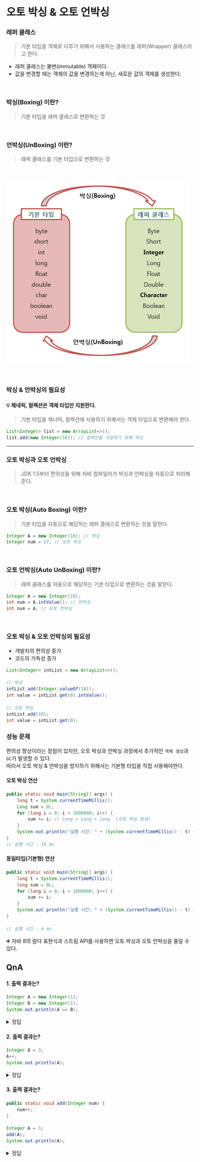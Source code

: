 # 오토 박싱 & 오토 언박싱

### 래퍼 클래스
> 기본 타입을 객체로 다루기 위해서 사용하는 클래스를 래퍼(Wrapper) 클래스라고 한다.
- 래퍼 클래스는 불변(immutable) 객체이다.
- 값을 변경할 때는 객체의 값을 변경하는게 아닌, 새로운 값의 객체를 생성한다.

<br>

###  박싱(Boxing) 이란?
> 기본 타입을 래퍼 클래스로 변환하는 것
<br>

###  언박싱(UnBoxing) 이란?
> 래퍼 클래스를 기본 타입으로 변환하는 것

<br>


![멀티스레드결과](./image.png)

<br>

###  박싱 & 언박싱의 필요성
#### 💡 제네릭, 컬렉션은 객체 타입만 지원한다.
> 기본 타입을 제너릭, 컬렉션에 사용하기 위해서는 객체 타입으로 변환해야 한다.
``` java
List<Integer> list = new ArrayList<>();
list.add(new Integer(10)); // 컬렉션을 사용하기 위해 박싱
```


<hr>

### 오토 박싱과 오토 언박싱
> JDK 1.5부터 편의성을 위해 자바 컴파일러가 박싱과 언박싱을 자동으로 처리해준다. 

<br>

### 오토 박싱(Auto Boxing) 이란?
> 기본 타입을 자동으로 해당하는 래퍼 클래스로 변환하는 것을 말한다.
``` java
Integer A = new Integer(10); // 박싱
Integer num = 17; // 오토 박싱
```

<br>

### 오토 언박싱(Auto UnBoxing) 이란?
> 래퍼 클래스를 자동으로 해당하는 기본 타입으로 변환하는 것을 말한다.
``` java
Integer A = new Integer(10);
int num = A.intValue(); // 언박싱
int num = A; // 오토 언박싱
```

<br>

### 오토 박싱 & 오토 언박싱의 필요성
- 개발자의 편의성 증가
- 코드의 가독성 증가
``` java
List<Integer> intList = new ArrayList<>();

// 박싱
intList.add(Integer.valueOf(10)); 
int value = intList.get(0).intValue();

// 오토 박싱
intList.add(10); 
int value = intList.get(0); 
```

### 성능 문제
편의성 향상이라는 장점이 있지만, 오토 박싱과 언박싱 과정에서 추가적인 `객체 생성`과 `GC`가 발생할 수 있다.<br>
따라서 오토 박싱 & 언박싱을 방지하기 위해서는 기본형 타입을 직접 사용해야한다.
#### 오토 박싱 연산
``` java
public static void main(String[] args) {
    long t = System.currentTimeMillis();
    Long sum = 0L;
    for (long i = 0; i < 1000000; i++) {
        sum += i; // Long = Long + long  (오토 박싱 발생)
    }
    System.out.println("실행 시간: " + (System.currentTimeMillis() - t) + " ms");
}
// 실행 시간 : 19 ms
```
#### 동일타입(기본형) 연산
``` java
public static void main(String[] args) {
    long t = System.currentTimeMillis();
    long sum = 0L;
    for (long i = 0; i < 1000000; i++) {
        sum += i;
    }
    System.out.println("실행 시간: " + (System.currentTimeMillis() - t) + " ms") ;
}

// 실행 시간 : 4 ms
```

➕ 자바 8의 람다 표현식과 스트림 API를 사용하면 오토 박싱과 오토 언박싱을 줄일 수 있다.

## QnA

#### 1. 출력 결과는?
``` java
Integer A = new Integer(1);
Integer B = new Integer(1);
System.out.println(A == B);
```
<details>
<summary>정답</summary>

> false - 박싱된 경우 래퍼 클래스이기 때문에 equals()로 비교를 해야한다.
</details>

#### 2. 출력 결과는?
``` java
Integer A = 3;
A++;
System.out.println(A);
```
<details>
<summary>정답</summary>

> 4 <br>
처리 과정 <br>
A = new Integer(3); <br>
Integer = Integer + 1 <br>
Integer = int + 1 <br>
Integer = new Integer(int+1);
</details>


#### 3. 출력 결과는?
``` java
public static void add(Integer num) {
    num++;
}

Integer A = 3;
add(A);
System.out.println(A);
```
<details>
<summary>정답</summary>

> 3 <br>
객체의 값을 수정해서 4가 출력된다고 생각할 수 있지만, <br>
실제로는 num 객체 안의 3에 1을 더하는 것이 아니라, <br>
3과 1을 더한 후 새로운 Integer를 생성한다. <br>
</details>

